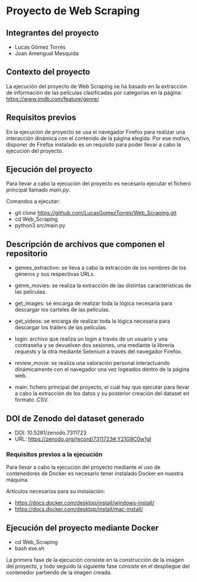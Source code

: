 # Proyecto de Web Scraping

## Integrantes del proyecto 
- Lucas Gómez Torres
- Joan Amengual Mesquida

## Contexto del proyecto 

La ejecución del proyecto de Web Scraping se ha basado en la extracción de información de las películas clasificadas por categorías en la página: https://www.imdb.com/feature/genre/

## Requisitos previos

En la ejecución de proyecto se usa el navegador Firefox para realizar una interacción dinámica con el contenido de la página elegida. Por ese motivo, disponer de Firefox instalado es un requisito para poder llevar a cabo la ejecución del proyecto. 

## Ejecución del proyecto

Para llevar a cabo la ejecución del proyecto es necesario ejecutar el fichero principal llamado *main.py*. 

Comandos a ejecutar: 

- git clone https://github.com/LucasGomezTorres/Web_Scraping.git
- cd Web_Scraping
- python3 src/main.py

## Descripción de archivos que componen el repositorio

- genres_extraction: se lleva a cabo la extracción de los nombres de los géneros y sus respectivas URLs. 

- genre_movies: se realiza la extracción de las distintas características de las películas.

- get_images: se encarga de realizar toda la lógica necesaria para descargar los carteles de las películas.

- get_videos: se encarga de realizar toda la lógica necesaria para descargar los tráilers de las películas.

- login: archivo que realiza un login a través de un usuario y una contraseña y se devuelven dos sesiones, una mediante la librería requests y la otra mediante Selenium a través del navegador Firefox.

- review_movie: se realiza una valoración personal interactuando dinámicamente con el navegador una vez logeados dentro de la página web.

- main: fichero principal del proyecto, el cuál hay que ejecutar para llevar a cabo la extracción de los datos y su posterior creación del dataset en formato .CSV.

## DOI de Zenodo del dataset generado

- DOI: 10.5281/zenodo.7311723
- URL: https://zenodo.org/record/7311723#.Y21G9C0w1gI

### Requisitos previos a la ejecución

Para llevar a cabo la ejecución del proyecto mediante el uso de contenedores de Docker es necesario tener instalado Docker en nuestra máquina. 

Artículos necesarios para su instalación:

- https://docs.docker.com/desktop/install/windows-install/
- https://docs.docker.com/desktop/install/mac-install/

## Ejecución del proyecto mediante Docker

- cd Web_Scraping
- bash exe.sh

La primera fase de la ejecución consiste en la construcción de la imagen del proyecto, y todo seguido la siguiente fase consiste en el despliegue del contenedor partiendo de la imagen creada.


